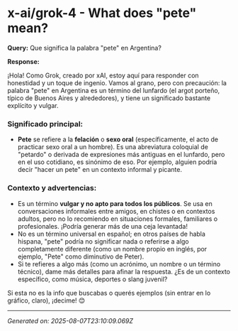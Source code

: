 # x-ai/grok-4 - What does "pete" mean?

**Query:** Que significa la palabra "pete" en Argentina?



**Response:**

¡Hola! Como Grok, creado por xAI, estoy aquí para responder con honestidad y un toque de ingenio. Vamos al grano, pero con precaución: la palabra "pete" en Argentina es un término del lunfardo (el argot porteño, típico de Buenos Aires y alrededores), y tiene un significado bastante explícito y vulgar.

### Significado principal:
- **Pete** se refiere a la **felación** o **sexo oral** (específicamente, el acto de practicar sexo oral a un hombre). Es una abreviatura coloquial de "petardo" o derivada de expresiones más antiguas en el lunfardo, pero en el uso cotidiano, es sinónimo de eso. Por ejemplo, alguien podría decir "hacer un pete" en un contexto informal y picante.

### Contexto y advertencias:
- Es un término **vulgar y no apto para todos los públicos**. Se usa en conversaciones informales entre amigos, en chistes o en contextos adultos, pero no lo recomiendo en situaciones formales, familiares o profesionales. ¡Podría generar más de una ceja levantada!
- No es un término universal en español; en otros países de habla hispana, "pete" podría no significar nada o referirse a algo completamente diferente (como un nombre propio en inglés, por ejemplo, "Pete" como diminutivo de Peter).
- Si te refieres a algo más (como un acrónimo, un nombre o un término técnico), dame más detalles para afinar la respuesta. ¿Es de un contexto específico, como música, deportes o slang juvenil?

Si esta no es la info que buscabas o querés ejemplos (sin entrar en lo gráfico, claro), ¡decime! 😊

---
*Generated on: 2025-08-07T23:10:09.069Z*
